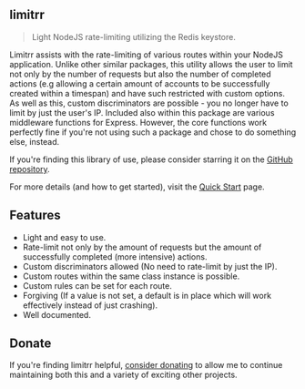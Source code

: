 ## limitrr

> Light NodeJS rate-limiting utilizing the Redis keystore.

Limitrr assists with the rate-limiting of various routes within your NodeJS application. Unlike other similar packages, this utility allows the user to limit not only by the number of requests but also the number of completed actions (e.g allowing a certain amount of accounts to be successfully created within a timespan) and have such restricted with custom options. As well as this, custom discriminators are possible - you no longer have to limit by just the user's IP. Included also within this package are various middleware functions for Express. However, the core functions work perfectly fine if you're not using such a package and chose to do something else, instead.

If you're finding this library of use, please consider starring it on the [GitHub repository](https://github.com/eddiejibson/limitrr).

For more details (and how to get started), visit the [Quick Start](quickstart.md) page.

## Features

- Light and easy to use.
- Rate-limit not only by the amount of requests but the amount of successfully completed (more intensive) actions.
- Custom discriminators allowed (No need to rate-limit by just the IP).
- Custom routes within the same class instance is possible. 
- Custom rules can be set for each route.
- Forgiving (If a value is not set, a default is in place which will work effectively instead of just crashing).
- Well documented.

## Donate

If you're finding limitrr helpful, [consider donating](https://paypal.me/eddiejibson/5) to allow me to continue maintaining both this and a variety of exciting other projects.
